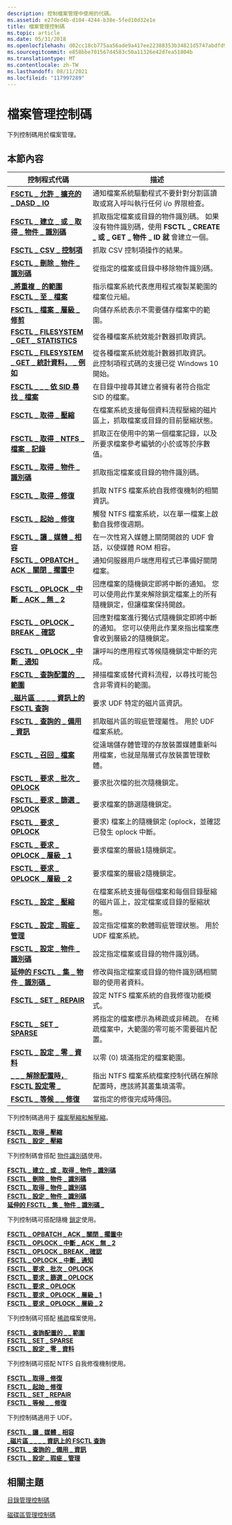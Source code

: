 ```yaml
---
description: 控制檔案管理中使用的代碼。
ms.assetid: e27ded4b-d104-4244-b38e-5fed10d32e1e
title: 檔案管理控制碼
ms.topic: article
ms.date: 05/31/2018
ms.openlocfilehash: d02cc18cb775aa56ade9a417ee22388353b34821d5747abdfd9bc18db958034e
ms.sourcegitcommit: e858bbe701567d4583c50a11326e42d7ea51804b
ms.translationtype: MT
ms.contentlocale: zh-TW
ms.lasthandoff: 08/11/2021
ms.locfileid: "117997289"
---
```

# <a name="file-management-control-codes"></a>檔案管理控制碼

下列控制碼用於檔案管理。

## <a name="in-this-section"></a>本節內容



| 控制程式代碼                                                                                    | 描述                                                                                                                                                                                         |
|-------------------------------------------------------------------------------------------------|-----------------------------------------------------------------------------------------------------------------------------------------------------------------------------------------------------|
| [**FSCTL \_ 允許 \_ 擴充的 \_ DASD \_ IO**](/windows/win32/api/winioctl/ni-winioctl-fsctl_allow_extended_dasd_io)<br/>             | 通知檔案系統驅動程式不要針對分割區讀取或寫入呼叫執行任何 i/o 界限檢查。<br/>                                                                                  |
| [**FSCTL \_ 建立 \_ 或 \_ 取得 \_ 物件 \_ 識別碼**](/windows/win32/api/winioctl/ni-winioctl-fsctl_create_or_get_object_id)<br/>          | 抓取指定檔案或目錄的物件識別碼。 如果沒有物件識別碼，使用 **FSCTL \_ CREATE \_ 或 \_ GET \_ 物件 \_ ID 就** 會建立一個。<br/>                           |
| [**FSCTL \_ CSV \_ 控制項**](/windows/win32/api/winioctl/ni-winioctl-fsctl_csv_control)<br/>                                     | 抓取 CSV 控制項操作的結果。<br/>                                                                                                                                        |
| [**FSCTL \_ 刪除 \_ 物件 \_ 識別碼**](/windows/win32/api/winioctl/ni-winioctl-fsctl_delete_object_id)<br/>                          | 從指定的檔案或目錄中移除物件識別碼。<br/>                                                                                                                        |
| [**\_將重複 \_ 的範圍 FSCTL \_ 至 \_ 檔案**](/windows/win32/api/winioctl/ni-winioctl-fsctl_duplicate_extents_to_file)<br/>       | 指示檔案系統代表應用程式複製某範圍的檔案位元組。<br/>                                                                                                     |
| [**FSCTL \_ 檔案 \_ 層級 \_ 修剪**](/windows/win32/api/winioctl/ni-winioctl-fsctl_file_level_trim)<br/>                            | 向儲存系統表示不需要儲存檔案中的範圍。<br/>                                                                                                    |
| [**FSCTL \_ FILESYSTEM \_ GET \_ STATISTICS**](/windows/win32/api/winioctl/ni-winioctl-fsctl_filesystem_get_statistics)<br/>        | 從各種檔案系統效能計數器抓取資訊。<br/>                                                                                                                 |
| [**FSCTL \_ FILESYSTEM \_ GET \_ 統計資料， \_ 例如**](/windows/win32/api/winioctl/ni-winioctl-fsctl_filesystem_get_statistics_ex)<br/> | 從各種檔案系統效能計數器抓取資訊。<br/> 此控制項程式碼的支援已從 Windows 10 開始。<br/>                                               |
| [**FSCTL \_ \_ \_ 依 SID 尋找 \_ 檔案**](/windows/win32/api/winioctl/ni-winioctl-fsctl_find_files_by_sid)<br/>                       | 在目錄中搜尋其建立者擁有者符合指定 SID 的檔案。<br/>                                                                                                           |
| [**FSCTL \_ 取得 \_ 壓縮**](/windows/win32/api/winioctl/ni-winioctl-fsctl_get_compression)<br/>                             | 在檔案系統支援每個資料流程壓縮的磁片區上，抓取檔案或目錄的目前壓縮狀態。<br/>                                                            |
| [**FSCTL \_ 取得 \_ NTFS \_ 檔案 \_ 記錄**](/windows/win32/api/winioctl/ni-winioctl-fsctl_get_ntfs_file_record)<br/>                 | 抓取正在使用中的第一個檔案記錄，以及所要求檔案參考編號的小於或等於序數值。<br/>                                                    |
| [**FSCTL \_ 取得 \_ 物件 \_ 識別碼**](/windows/win32/api/winioctl/ni-winioctl-fsctl_get_object_id)<br/>                                | 抓取指定檔案或目錄的物件識別碼。<br/>                                                                                                                     |
| [**FSCTL \_ 取得 \_ 修復**](/windows/win32/api/winioctl/ni-winioctl-fsctl_get_repair)<br/>                                       | 抓取 NTFS 檔案系統自我修復機制的相關資訊。<br/>                                                                                                               |
| [**FSCTL \_ 起始 \_ 修復**](/windows/win32/api/winioctl/ni-winioctl-fsctl_initiate_repair)<br/>                             | 觸發 NTFS 檔案系統，以在單一檔案上啟動自我修復週期。<br/>                                                                                                            |
| [**FSCTL \_ 讓 \_ 媒體 \_ 相容**](/windows/win32/api/winioctl/ni-winioctl-fsctl_make_media_compatible)<br/>                | 在一次性寫入媒體上關閉開啟的 UDF 會話，以使媒體 ROM 相容。<br/>                                                                                                         |
| [**FSCTL \_ OPBATCH \_ ACK \_ 關閉 \_ 擱置中**](/windows/win32/api/winioctl/ni-winioctl-fsctl_opbatch_ack_close_pending)<br/>       | 通知伺服器用戶端應用程式已準備好關閉檔案。<br/>                                                                                                                    |
| [**FSCTL \_ OPLOCK \_ 中斷 \_ ACK \_ 無 \_ 2**](/windows/win32/api/winioctl/ni-winioctl-fsctl_oplock_break_ack_no_2)<br/>              | 回應檔案的隨機鎖定即將中斷的通知。 您可以使用此作業來解除鎖定檔案上的所有隨機鎖定，但讓檔案保持開啟。<br/>            |
| [**FSCTL \_ OPLOCK \_ BREAK \_ 確認**](/windows/win32/api/winioctl/ni-winioctl-fsctl_oplock_break_acknowledge)<br/>          | 回應對檔案進行獨佔式隨機鎖定即將中斷的通知。 您可以使用此作業來指出檔案應會收到層級2的隨機鎖定。<br/> |
| [**FSCTL \_ OPLOCK \_ 中斷 \_ 通知**](/windows/win32/api/winioctl/ni-winioctl-fsctl_oplock_break_notify)<br/>                    | 讓呼叫的應用程式等候隨機鎖定中斷的完成。<br/>                                                                                                   |
| [**FSCTL \_ 查詢配置的 \_ \_ 範圍**](/windows/win32/api/winioctl/ni-winioctl-fsctl_query_allocated_ranges)<br/>              | 掃描檔案或替代資料流程，以尋找可能包含非零資料的範圍。<br/>                                                                                                       |
| [**\_磁片區 \_ \_ \_ \_ 資訊上的 FSCTL 查詢**](/windows/win32/api/winioctl/ni-winioctl-fsctl_query_on_disk_volume_info)<br/>      | 要求 UDF 特定的磁片區資訊。<br/>                                                                                                                                                |
| [**FSCTL \_ 查詢的 \_ 備用 \_ 資訊**](/windows/win32/api/winioctl/ni-winioctl-fsctl_query_sparing_info)<br/>                      | 抓取磁片區的瑕疵管理屬性。 用於 UDF 檔案系統。<br/>                                                                                                     |
| [**FSCTL \_ 召回 \_ 檔案**](/windows/win32/api/winioctl/ni-winioctl-fsctl_recall_file)<br/>                                     | 從遠端儲存體管理的存放裝置媒體重新叫用檔案，也就是階層式存放裝置管理軟體。<br/>                                                                    |
| [**FSCTL \_ 要求 \_ 批次 \_ OPLOCK**](/windows/win32/api/winioctl/ni-winioctl-fsctl_request_batch_oplock)<br/>                  | 要求批次檔的批次隨機鎖定。<br/>                                                                                                                                           |
| [**FSCTL \_ 要求 \_ 篩選 \_ OPLOCK**](/windows/win32/api/winioctl/ni-winioctl-fsctl_request_filter_oplock)<br/>                | 要求檔案的篩選隨機鎖定。<br/>                                                                                                                                          |
| [**FSCTL \_ 要求 \_ OPLOCK**](/windows/win32/api/winioctl/ni-winioctl-fsctl_request_oplock)<br/>                               | 要求) 檔案上的隨機鎖定 (oplock，並確認已發生 oplock 中斷。<br/>                                                                                    |
| [**FSCTL \_ 要求 \_ OPLOCK \_ 層級 \_ 1**](/windows/win32/api/winioctl/ni-winioctl-fsctl_request_oplock_level_1)<br/>             | 要求檔案的層級1隨機鎖定。<br/>                                                                                                                                         |
| [**FSCTL \_ 要求 \_ OPLOCK \_ 層級 \_ 2**](/windows/win32/api/winioctl/ni-winioctl-fsctl_request_oplock_level_2)<br/>             | 要求檔案的層級2隨機鎖定。<br/>                                                                                                                                         |
| [**FSCTL \_ 設定 \_ 壓縮**](/windows/win32/api/winioctl/ni-winioctl-fsctl_set_compression)<br/>                             | 在檔案系統支援每個檔案和每個目錄壓縮的磁片區上，設定檔案或目錄的壓縮狀態。<br/>                                                         |
| [**FSCTL \_ 設定 \_ 瑕疵 \_ 管理**](/windows/win32/api/winioctl/ni-winioctl-fsctl_set_defect_management)<br/>                | 設定指定檔案的軟體瑕疵管理狀態。 用於 UDF 檔案系統。<br/>                                                                                             |
| [**FSCTL \_ 設定 \_ 物件 \_ 識別碼**](/windows/win32/api/winioctl/ni-winioctl-fsctl_set_object_id)<br/>                                | 設定指定檔案或目錄的物件識別碼。<br/>                                                                                                                          |
| [**延伸的 FSCTL \_ 集 \_ 物件 \_ 識別碼 \_**](/windows/win32/api/winioctl/ni-winioctl-fsctl_set_object_id_extended)<br/>             | 修改與指定檔案或目錄的物件識別碼相關聯的使用者資料。<br/>                                                                                            |
| [**FSCTL \_ SET \_ REPAIR**](/windows/win32/api/winioctl/ni-winioctl-fsctl_set_repair)<br/>                                       | 設定 NTFS 檔案系統的自我修復功能模式。<br/>                                                                                                                          |
| [**FSCTL \_ SET \_ SPARSE**](/windows/win32/api/winioctl/ni-winioctl-fsctl_set_sparse)<br/>                                       | 將指定的檔案標示為稀疏或非稀疏。 在稀疏檔案中，大範圍的零可能不需要磁片配置。<br/>                                                               |
| [**FSCTL \_ 設定 \_ 零 \_ 資料**](/windows/win32/api/winioctl/ni-winioctl-fsctl_set_zero_data)<br/>                                | 以零 (0) 填滿指定的檔案範圍。<br/>                                                                                                                                        |
| [**\_ \_ \_ 解除配置時，FSCTL 設定零 \_**](/windows/win32/api/winioctl/ni-winioctl-fsctl_set_zero_on_deallocation)<br/>         | 指出 NTFS 檔案系統檔案控制代碼在解除配置時，應該將其叢集填滿零。<br/>                                                                             |
| [**FSCTL \_ 等候 \_ \_ 修復**](/windows/win32/api/winioctl/ni-winioctl-fsctl_wait_for_repair)<br/>                            | 當指定的修復完成時傳回。<br/>                                                                                                                                        |



 

下列控制碼適用于 [檔案壓縮和解壓縮](file-compression-and-decompression.md)。

<dl>

[**FSCTL \_ 取得 \_ 壓縮**](/windows/win32/api/winioctl/ni-winioctl-fsctl_get_compression)  
[**FSCTL \_ 設定 \_ 壓縮**](/windows/win32/api/winioctl/ni-winioctl-fsctl_set_compression)  
</dl>

下列控制碼會搭配 [物件識別碼](distributed-link-tracking-and-object-identifiers.md)使用。

<dl>

[**FSCTL \_ 建立 \_ 或 \_ 取得 \_ 物件 \_ 識別碼**](/windows/win32/api/winioctl/ni-winioctl-fsctl_create_or_get_object_id)  
[**FSCTL \_ 刪除 \_ 物件 \_ 識別碼**](/windows/win32/api/winioctl/ni-winioctl-fsctl_delete_object_id)  
[**FSCTL \_ 取得 \_ 物件 \_ 識別碼**](/windows/win32/api/winioctl/ni-winioctl-fsctl_get_object_id)  
[**FSCTL \_ 設定 \_ 物件 \_ 識別碼**](/windows/win32/api/winioctl/ni-winioctl-fsctl_set_object_id)  
[**延伸的 FSCTL \_ 集 \_ 物件 \_ 識別碼 \_**](/windows/win32/api/winioctl/ni-winioctl-fsctl_set_object_id_extended)  
</dl>

下列控制碼可搭配隨機 [鎖定](opportunistic-locks.md)使用。

<dl>

[**FSCTL \_ OPBATCH \_ ACK \_ 關閉 \_ 擱置中**](/windows/win32/api/winioctl/ni-winioctl-fsctl_opbatch_ack_close_pending)  
[**FSCTL \_ OPLOCK \_ 中斷 \_ ACK \_ 無 \_ 2**](/windows/win32/api/winioctl/ni-winioctl-fsctl_oplock_break_ack_no_2)  
[**FSCTL \_ OPLOCK \_ BREAK \_ 確認**](/windows/win32/api/winioctl/ni-winioctl-fsctl_oplock_break_acknowledge)  
[**FSCTL \_ OPLOCK \_ 中斷 \_ 通知**](/windows/win32/api/winioctl/ni-winioctl-fsctl_oplock_break_notify)  
[**FSCTL \_ 要求 \_ 批次 \_ OPLOCK**](/windows/win32/api/winioctl/ni-winioctl-fsctl_request_batch_oplock)  
[**FSCTL \_ 要求 \_ 篩選 \_ OPLOCK**](/windows/win32/api/winioctl/ni-winioctl-fsctl_request_filter_oplock)  
[**FSCTL \_ 要求 \_ OPLOCK**](/windows/win32/api/winioctl/ni-winioctl-fsctl_request_oplock)  
[**FSCTL \_ 要求 \_ OPLOCK \_ 層級 \_ 1**](/windows/win32/api/winioctl/ni-winioctl-fsctl_request_oplock_level_1)  
[**FSCTL \_ 要求 \_ OPLOCK \_ 層級 \_ 2**](/windows/win32/api/winioctl/ni-winioctl-fsctl_request_oplock_level_2)  
</dl>

下列控制碼可搭配 [稀疏](sparse-files.md)檔案使用。

<dl>

[**FSCTL \_ 查詢配置的 \_ \_ 範圍**](/windows/win32/api/winioctl/ni-winioctl-fsctl_query_allocated_ranges)  
[**FSCTL \_ SET \_ SPARSE**](/windows/win32/api/winioctl/ni-winioctl-fsctl_set_sparse)  
[**FSCTL \_ 設定 \_ 零 \_ 資料**](/windows/win32/api/winioctl/ni-winioctl-fsctl_set_zero_data)  
</dl>

下列控制碼可搭配 NTFS 自我修復機制使用。

<dl>

[**FSCTL \_ 取得 \_ 修復**](/windows/win32/api/winioctl/ni-winioctl-fsctl_get_repair)  
[**FSCTL \_ 起始 \_ 修復**](/windows/win32/api/winioctl/ni-winioctl-fsctl_initiate_repair)  
[**FSCTL \_ SET \_ REPAIR**](/windows/win32/api/winioctl/ni-winioctl-fsctl_set_repair)  
[**FSCTL \_ 等候 \_ \_ 修復**](/windows/win32/api/winioctl/ni-winioctl-fsctl_wait_for_repair)  
</dl>

下列控制碼適用于 UDF。

<dl>

[**FSCTL \_ 讓 \_ 媒體 \_ 相容**](/windows/win32/api/winioctl/ni-winioctl-fsctl_make_media_compatible)  
[**\_磁片區 \_ \_ \_ \_ 資訊上的 FSCTL 查詢**](/windows/win32/api/winioctl/ni-winioctl-fsctl_query_on_disk_volume_info)  
[**FSCTL \_ 查詢的 \_ 備用 \_ 資訊**](/windows/win32/api/winioctl/ni-winioctl-fsctl_query_sparing_info)  
[**FSCTL \_ 設定 \_ 瑕疵 \_ 管理**](/windows/win32/api/winioctl/ni-winioctl-fsctl_set_defect_management)  
</dl>

## <a name="related-topics"></a>相關主題

<dl> <dt>

[目錄管理控制碼](directory-management-control-codes.md)
</dt> <dt>

[磁碟區管理控制碼](volume-management-control-codes.md)
</dt> </dl>

 


